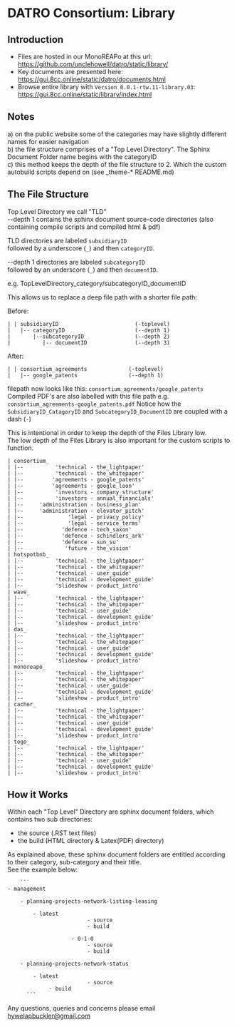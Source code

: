 # DATRO Consortium: Library

## Introduction
* Files are hosted in our MonoREAPo at this url:  https://github.com/unclehowell/datro/static/library/  
* Key documents are presented here:  https://gui.8cc.online/static/datro/documents.html  
* Browse entire library with `Version 0.0.1-rtw.11-library.03`: https://gui.8cc.online/static/library/index.html   

## Notes
a) on the public website some of the categories may have slightly different names for easier navigation  
b) the file structure comprises of a "Top Level Directory". The Sphinx Document Folder name begins with the categoryID  
c) this method keeps the depth of the file structure to 2. Which the custom autobuild scripts depend on (see _theme-* README.md)  

## The File Structure
Top Level Directory we call "TLD"  
--depth 1 contains the sphinx document source-code directories (also containing compile scripts and compiled html & pdf)  

TLD directories are labeled `subsidiaryID`  
followed by a underscore (`_`) and then `categoryID`.  

--depth 1 directories are labeled `subcategoryID`  
followed by an underscore (`_`) and then `documentID`.  

e.g. TopLevelDirectory_category/subcategoryID_documentID  

This allows us to replace a deep file path with a shorter file path:  

Before:

 ```  
 | | subsidiaryID                        (-toplevel)    
 |   |-- categoryID                      (--depth 1)  
 |       |--subcategoryID                (--depth 2)  
 |          |-- documentID               (--depth 3)
 ```   

After:

 ```
 | | consortium_agreements             (-toplevel)   
 |   |-- google_patents                (--depth 1)   
 ```  

filepath now looks like this: `consortium_agreements/google_patents`  
Compiled PDF's are also labelled with this file path e.g. `consortium_agreements-google_patents.pdf`
Notice how the `SubsidiaryID_CatagoryID` and `SubcategoryID_DocumentID` are coupled with a dash (`-`)

This is intentional in order to keep the depth of the Files Library low.   
The low depth of the Files Library is also important for the custom scripts to function.   


 ```
 | consortium_   
 | |--          'technical - the_lightpaper'  
 | |--          'technical - the_whitepaper'  
 | |--         'agreements - google_patents'   
 | |--         'agreements - google_loon'    
 | |--          'investors - company_structure'   
 | |--          'investors - annual_financials'  
 | |--     'administration - business_plan'  
 | |--     'administration - elevator_pitch'  
 | |--              'legal - privacy_policy'  
 | |--              'legal - service_terms'  
 | |--            'defence - tech_saxon'  
 | |--            'defence - schindlers_ark'  
 | |--            'defence - sun_su'  
 | |--             'future - the_vision'  
 | hotspotbnb_   
 | |--          'technical - the_lightpaper'  
 | |--          'technical - the_whitepaper'  
 | |--          'technical - user_guide'  
 | |--          'technical - development_guide'  
 | |--          'slideshow - product_intro'  
 | wave_    
 | |--          'technical - the_lightpaper'  
 | |--          'technical - the_whitepaper'  
 | |--          'technical - user_guide'  
 | |--          'technical - development_guide'  
 | |--          'slideshow - product_intro'  
 | das_                
 | |--          'technical - the_lightpaper'  
 | |--          'technical - the_whitepaper'  
 | |--          'technical - user_guide'  
 | |--          'technical - development_guide'  
 | |--          'slideshow - product_intro'  
 | monoreapo_                
 | |--          'technical - the_lightpaper'  
 | |--          'technical - the_whitepaper'  
 | |--          'technical - user_guide'  
 | |--          'technical - development_guide'  
 | |--          'slideshow - product_intro'  
 | cacher_
 | |--          'technical - the_lightpaper'  
 | |--          'technical - the_whitepaper'  
 | |--          'technical - user_guide'  
 | |--          'technical - development_guide'  
 | |--          'slideshow - product_intro'  
 | togo_
 | |--          'technical - the_lightpaper'  
 | |--          'technical - the_whitepaper'  
 | |--          'technical - user_guide'  
 | |--          'technical - development_guide'  
 | |--          'slideshow - product_intro'  
 ```

## How it Works  

Within each "Top Level" Directory are sphinx document folders, which contains two sub directories:  
* the source (.RST text files)  
* the build (HTML directory & Latex(PDF) directory)  

As explained above, these sphinx document folders are entitled according to their category, sub-category and their title.  
See the example below:  

        ```
	- management  

		- planning-projects-network-listing-leasing  

			- latest  
                             - source  
                             - build  

                        - 0-1-0  
                             - source  
                             - build  

		- planning-projects-network-status  

			- latest  
                             - source  
			     - build  
          ```

Any questions, queries and concerns please email hywelapbuckler@gmail.com  
